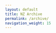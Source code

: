 ```yaml
---
layout: default
title: NZ Archive
permalink: /archive/
navigation_weight: 15
---
```

<script>
  window.location.href = "http://session.nz/archive/?title=&rhythm=&location=Wellington&submit=Filter";
</script>